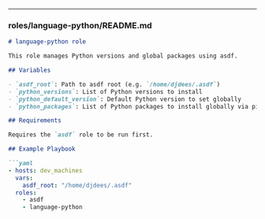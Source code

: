 
---

### roles/language-python/README.md

```markdown
# language-python role

This role manages Python versions and global packages using asdf.

## Variables

- `asdf_root`: Path to asdf root (e.g. `/home/djdees/.asdf`)
- `python_versions`: List of Python versions to install
- `python_default_version`: Default Python version to set globally
- `python_packages`: List of Python packages to install globally via pip

## Requirements

Requires the `asdf` role to be run first.

## Example Playbook

```yaml
- hosts: dev_machines
  vars:
    asdf_root: "/home/djdees/.asdf"
  roles:
    - asdf
    - language-python
